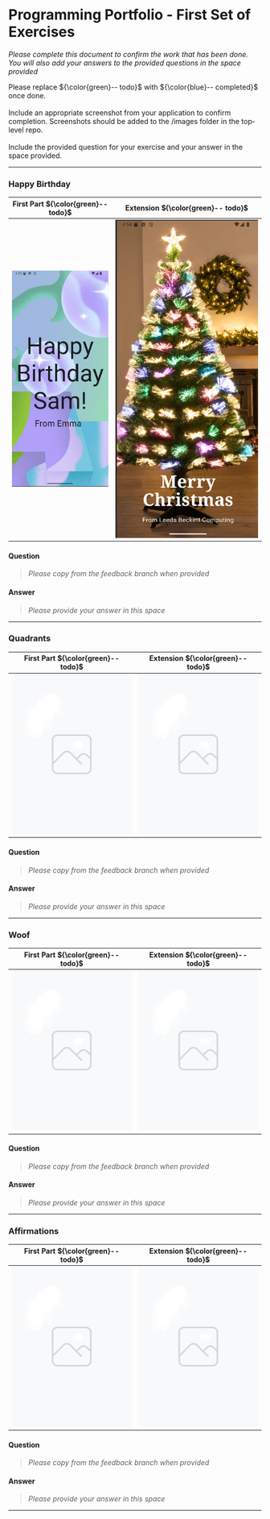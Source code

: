# Programming Portfolio - First Set of Exercises

*Please complete this document to confirm the work that has been done. You will also add your answers to the provided 
questions in the space provided*

Please replace ${\color{green}-- todo}$ with ${\color{blue}-- completed}$ once done.\
\
Include an appropriate screenshot from your application to confirm completion. Screenshots should be added to 
the /images folder in the top-level repo.\
\
Include the provided question for your exercise and your answer in the space provided.

---

### Happy Birthday ###

|  **First Part ${\color{green}-- todo}$**   |       **Extension ${\color{green}-- todo}$**       |
|:------------------------------------------:|:--------------------------------------------------:|
| ![birthday part 1](./images/Birthday1.png) | ![birthday part 2](./images/birthdayExtension.png) |


#### Question ####
> *Please copy from the feedback branch when provided*
>  
>  
>  

#### Answer ####
> *Please provide your answer in this space*
> 
> 
> 
> 

---
### Quadrants ###

|    **First Part ${\color{green}-- todo}$**    |    **Extension ${\color{green}-- todo}$**     |
|:---------------------------------------------:|:---------------------------------------------:|
| ![quadrants part 1](./images/placeholder.jpg) | ![quadrants part 2](./images/placeholder.jpg) |


#### Question ####
> *Please copy from the feedback branch when provided*
>  
>  
>  

#### Answer ####
> *Please provide your answer in this space*
> 
> 
> 
> 

---

### Woof ###

| **First Part ${\color{green}-- todo}$**  |  **Extension ${\color{green}-- todo}$**  |
|:----------------------------------------:|:----------------------------------------:|
| ![woof part 1](./images/placeholder.jpg) | ![woof part 2](./images/placeholder.jpg) |


#### Question ####
> *Please copy from the feedback branch when provided*
>  
>  
>  

#### Answer ####
> *Please provide your answer in this space*
> 
> 
> 
> 

---

### Affirmations ###

|     **First Part ${\color{green}-- todo}$**     |     **Extension ${\color{green}-- todo}$**      |
|:-----------------------------------------------:|:-----------------------------------------------:|
| ![affirmation part 1](./images/placeholder.jpg) | ![affirmation part 2](./images/placeholder.jpg) |


#### Question ####
> *Please copy from the feedback branch when provided*
>  
>  
>  

#### Answer ####
> *Please provide your answer in this space*
> 
> 
> 
> 

---

